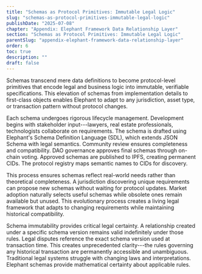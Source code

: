 ```yaml
---
title: "Schemas as Protocol Primitives: Immutable Legal Logic"
slug: "schemas-as-protocol-primitives-immutable-legal-logic"
publishDate: "2025-07-08"
chapter: "Appendix: Elephant Framework Data Relationship Layer"
section: "Schemas as Protocol Primitives: Immutable Legal Logic"
parentSlug: "appendix-elephant-framework-data-relationship-layer"
order: 6
toc: true
description: ""
draft: false
---
```


Schemas transcend mere data definitions to become protocol-level primitives that encode legal and business logic into
immutable, verifiable specifications. This elevation of schemas from implementation details to first-class objects
enables Elephant to adapt to any jurisdiction, asset type, or transaction pattern without protocol changes.

Each schema undergoes rigorous lifecycle management. Development begins with stakeholder input---lawyers, real estate
professionals, technologists collaborate on requirements. The schema is drafted using Elephant's Schema Definition
Language (SDL), which extends JSON Schema with legal semantics. Community review ensures completeness and compatibility.
DAO governance approves final schemas through on-chain voting. Approved schemas are published to IPFS, creating
permanent CIDs. The protocol registry maps semantic names to CIDs for discovery.

This process ensures schemas reflect real-world needs rather than theoretical completeness. A jurisdiction discovering
unique requirements can propose new schemas without waiting for protocol updates. Market adoption naturally selects
useful schemas while obsolete ones remain available but unused. This evolutionary process creates a living legal
framework that adapts to changing requirements while maintaining historical compatibility.

Schema immutability provides critical legal certainty. A relationship created under a specific schema version remains
valid indefinitely under those rules. Legal disputes reference the exact schema version used at transaction time. This
creates unprecedented clarity---the rules governing any historical transaction are permanently accessible and
unambiguous. Traditional legal systems struggle with changing laws and interpretations. Elephant schemas provide
mathematical certainty about applicable rules.
